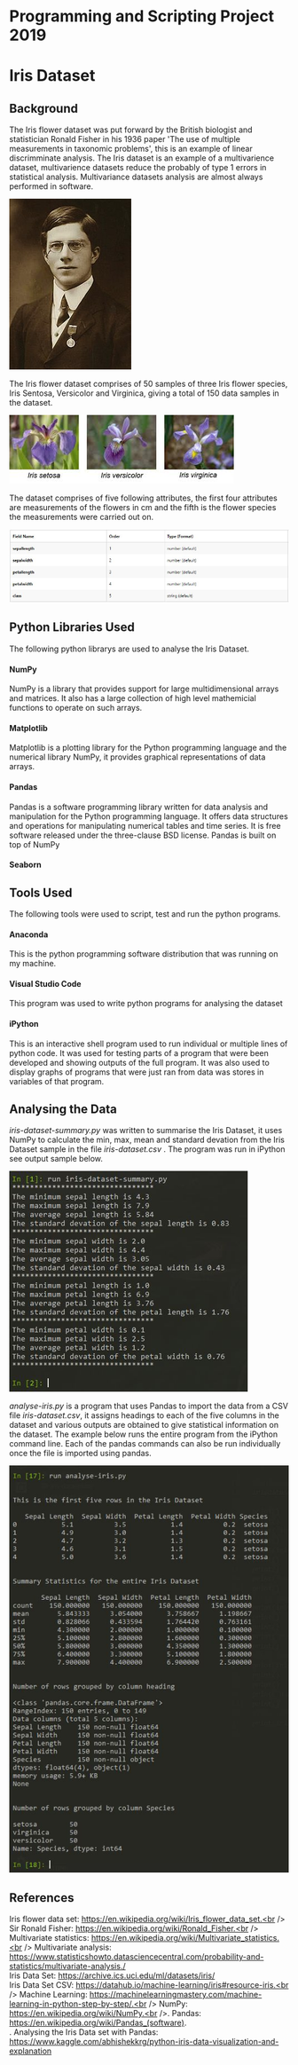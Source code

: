 # Programming and Scripting Project 2019

# Iris Dataset

## Background

The Iris flower dataset was put forward by the British biologist and statistician Ronald Fisher in his 1936 paper 'The use of multiple measurements in taxonomic problems', this is an example of linear discrimminate analysis. The Iris dataset is an example of a multivarience dataset, multivarience datasets reduce the probably of type 1 errors in statistical analysis. Multivariance datasets analysis are almost always performed in software.

![Ronald Fisher](Images/Ronald-Fisher.JPG "Ronald Fisher")

The Iris flower dataset comprises of 50 samples of three Iris flower species, Iris Sentosa, Versicolor and Virginica, giving a total of 150 data samples in the dataset.

![Iris Flower Species](Images/iris-flowers.jpe "Iris Flower Species")

The dataset comprises of five following attributes, the first four attributes are measurements of the flowers in cm and the fifth is the flower species the measurements were carried out on.

![Iris dataset attributes](Images/iris-dataset-attributes.JPG "Iris dataset attributes")

## Python Libraries Used 

The following python librarys are used to analyse the Iris Dataset.<br />
#### NumPy <br />
NumPy is a library that provides support for large multidimensional arrays and matrices. It also has a large collection of high level mathemicial functions to operate on such arrays. 
#### Matplotlib <br />
Matplotlib is a plotting library for the Python programming language and the numerical library NumPy, it provides graphical representations of data arrays.
#### Pandas <br />
Pandas is a software programming library written for data analysis and manipulation for the Python programming language. It offers data structures and operations for manipulating numerical tables and time series. It is free software released under the three-clause BSD license. Pandas is built on top of NumPy
#### Seaborn <br />

## Tools Used

The following tools were used to script, test and run the python programs.

#### Anaconda
This is the python programming software distribution that was running on my machine.

#### Visual Studio Code <br />
This program was used to write python programs for analysing the dataset

#### iPython
This is an interactive shell program used to run individual or multiple lines of python code. It was used for testing parts of a program that were been developed and showing outputs of the full program. It was also used to display graphs of programs that were just ran from data was stores in variables of that program.

## Analysing the Data

_iris-dataset-summary.py_ was written to summarise the Iris Dataset, it uses NumPy to calculate the min, max, mean and standard devation from the Iris Dataset sample in the file _iris-dataset.csv_ . The program was run in iPython see output sample below.

![Iris Dataset summary](Images/iris-summary.JPG "Iris Dataset summary")

_analyse-iris.py_ is a program that uses Pandas to import the data from a CSV file _iris-dataset.csv_, it assigns headings to each of the five columns in the dataset and various outputs are obtained to give statistical information on the dataset. The example below runs the entire program from the iPython command line. Each of the pandas commands can also be run individually once the file is imported using pandas.

![Pandas Program Statistics](Images/pandas-stats-iris.JPG "Pandas Program Statistic")



## References

Iris flower data set: https://en.wikipedia.org/wiki/Iris_flower_data_set.<br />
Sir Ronald Fisher: https://en.wikipedia.org/wiki/Ronald_Fisher.<br />
Multivariate statistics: https://en.wikipedia.org/wiki/Multivariate_statistics.<br />
Multivariate analysis: https://www.statisticshowto.datasciencecentral.com/probability-and-statistics/multivariate-analysis./<br />
Iris Data Set: https://archive.ics.uci.edu/ml/datasets/iris/<br />
Iris Data Set CSV: https://datahub.io/machine-learning/iris#resource-iris.<br />
Machine Learning: https://machinelearningmastery.com/machine-learning-in-python-step-by-step/.<br />
NumPy: https://en.wikipedia.org/wiki/NumPy.<br />.
Pandas: https://en.wikipedia.org/wiki/Pandas_(software). <br />.
Analysing the Iris Data set with Pandas: https://www.kaggle.com/abhishekkrg/python-iris-data-visualization-and-explanation


